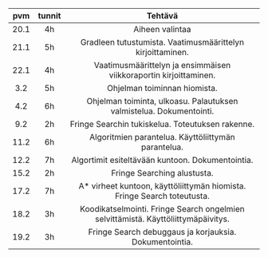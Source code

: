 | pvm| tunnit| Tehtävä |
|:----:|:--:|:---:|
| 20.1 | 4h | Aiheen valintaa |
|21.1 |5h |Gradleen tutustumista. Vaatimusmäärittelyn kirjoittaminen.|
|22.1 |4h |Vaatimusmäärittelyn ja ensimmäisen viikkoraportin kirjoittaminen.|
|3.2|5h| Ohjelman toiminnan hiomista. |
|4.2| 6h| Ohjelman toiminta, ulkoasu. Palautuksen valmistelua. Dokumentointi. |
|9.2| 2h| Fringe Searchin tukiskelua. Toteutuksen rakenne.|
|11.2 | 6h| Algoritmien parantelua. Käyttöliittymän parantelua. |
|12.2|7h| Algortimit esiteltävään kuntoon. Dokumentointia. |
|15.2|2h| Fringe Searching alustusta. |
|17.2|7h| A* virheet kuntoon, käyttöliittymän hiomista. Fringe Search toteutusta. |
|18.2|3h| Koodikatselmointi. Fringe Search ongelmien selvittämistä. Käyttöliittymäpäivitys.|
|19.2|3h| Fringe Search debuggaus ja korjauksia. Dokumentointia. |
